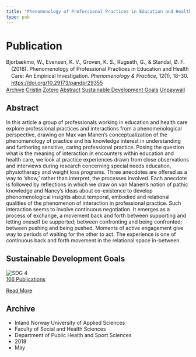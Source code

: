 ```yaml
---
title: "Phenomenology of Professional Practices in Education and Health Care: An Empirical Investigation"
type: pub
---
```

<h1>Publication</h1>
<article id="csl-bib-container-TQSCFRPV" class="csl-bib-container">
  <div class="csl-bib-body" style="line-height: 1.35; padding-left: 1em; text-indent:-1em;">
  <div class="csl-entry">Bjorb&#xE6;kmo, W., Evensen, K. V., Groven, K. S., Rugseth, G., &amp; Standal, &#xD8;. F. (2018). Phenomenology of Professional Practices in Education and Health Care: An Empirical Investigation. <i>Phenomenology &amp; Practice</i>, <i>12</i>(1), 18&#x2013;30. <a href="https://doi.org/10.29173/pandpr29355">https://doi.org/10.29173/pandpr29355</a></div>
</div>
  <div class="csl-bib-buttons">
    <a href="#taxonomy-article-TQSCFRPV" class="csl-bib-button">Archive</a>
    <a href="https://app.cristin.no/results/show.jsf?id=1584161" alt="Cristin URL" class="csl-bib-button">Cristin</a>
    <a href="http://zotero.org/groups/5022929/items/TQSCFRPV" alt="Zotero URL" class="csl-bib-button">Zotero</a>
    <a href="#abstract-article-TQSCFRPV" class="csl-bib-button">Abstract</a>
    <a href="#sdg-article-TQSCFRPV" class="csl-bib-button">Sustainable Development Goals</a>
    <a href="https://journals.library.ualberta.ca/pandpr/index.php/pandpr/article/view/29355/21368" class="csl-bib-button">Unpaywall</a>
  </div>
  <div id="csl-bib-meta-container-TQSCFRPV"></div>
</article>
<div id="csl-bib-meta-TQSCFRPV" class="csl-bib-meta">
  <article id="abstract-article-TQSCFRPV" class="abstract-article">
    <h1>Abstract</h1>
    In this article a group of professionals working in education and health care explore 
professional practices and interactions from a phenomenological perspective, drawing on Max 
van Manen’s conceptualization of the phenomenology of practice and his knowledge interest 
in understanding and furthering sensitive, caring professional practice. Posing the question 
what is the meaning of interaction in encounters within education and health care, we look 
at practice experiences drawn from close observations and interviews during research 
concerning special needs education, physiotherapy and weight loss programs. Three anecdotes 
are offered as a way to ‘show,’ rather than interpret, the processes involved. Each anecdote is 
followed by reflections in which we draw on van Manen’s notion of pathic knowledge and 
Nancy’s ideas about co-existence to develop phenomenological insights about temporal, 
embodied and relational qualities of the phenomenon of interaction in professional practice. 
Such interaction seems to involve continuous negotiation. It emerges as a process of exchange, 
a movement back and forth between supporting and letting oneself be supported; between 
confronting and being confronted; between pushing and being pushed. Moments of active engagement give way to periods of waiting for the other to act. The experience is one of 
continuous back and forth movement in the relational space in-between.
  </article>
  <article id="sdg-article-TQSCFRPV" class="sdg-article">
    <h1>Sustainable Development Goals</h1>
    <div class="sdg-container"><div id="sdg4" class="sdg">
<img src="{{< params subfolder >}}images/sdg/sdg04_en.png" class="image" alt="SDG 4">
<div class="sdg-overlay">
<a href="{{< params subfolder >}}en/archive/?sdg=4#archive" class="sdg-publication-count"><span>166</span> Publications</a>
<p><a href="https://sdgs.un.org/goals/goal4" class="sdg-read-more">Read More</a></p>
</div>
</div></div>
  </article>
  <article id="taxonomy-article-TQSCFRPV" class="taxonomy-article">
    <h1>Archive</h1>
    <ul>
      <li>Inland Norway University of Applied Sciences</li>
      <li>Faculty of Social and Health Sciences</li>
      <li>Department of Public Health and Sport Sciences</li>
      <li>2018</li>
      <li>May</li>
    </ul>
  </article>
</div>
